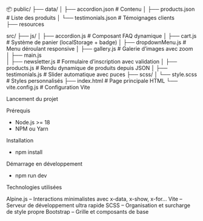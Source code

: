 <!-- Structure du projet -->
📦 public/
├── data/
│   ├── accordion.json       # Contenu 
│   ├── products.json        # Liste des produits
│   └── testimonials.json    # Témoignages clients           
├── resources

src/
├── js/
│   ├── accordion.js         # Composant FAQ dynamique
│   ├── cart.js              # Système de panier (localStorage + badge)
│   ├── dropdownMenu.js      # Menu déroulant responsive
│   ├── gallery.js           # Galerie d’images avec zoom
│   ├── main.js              
│   ├── newsletter.js        # Formulaire d’inscription avec validation
│   ├── products.js          # Rendu dynamique de produits depuis JSON
│   ├── testimonials.js      # Slider automatique avec puces
├── scss/
│   └── style.scss           # Styles personnalisés
├── index.html               # Page principale HTML
└── vite.config.js           # Configuration Vite

Lancement du projet

Prérequis
- Node.js >= 18
- NPM ou Yarn

Installation
- npm install

Démarrage en développement
- npm run dev

Technologies utilisées

Alpine.js – Interactions minimalistes avec x-data, x-show, x-for…
Vite – Serveur de développement ultra rapide
SCSS – Organisation et surcharge de style propre
Bootstrap – Grille et composants de base

